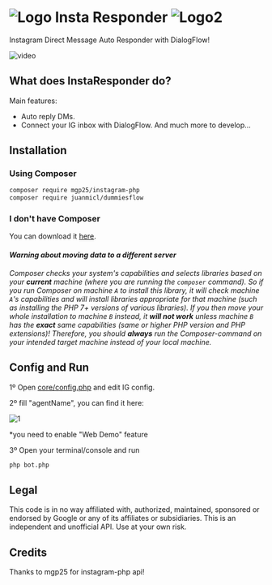 # ![Logo](https://i.imgur.com/N5LMocb.png) Insta Responder ![Logo2](https://i.imgur.com/62O2XaY.png)
Instagram Direct Message Auto Responder with DialogFlow!

![video](https://i.imgur.com/WaxQQ0m.gif)

## What does InstaResponder do?
Main features:
- Auto reply DMs.
- Connect your IG inbox with DialogFlow.
And much more to develop...
## Installation
### Using Composer
```sh
composer require mgp25/instagram-php
composer require juanmicl/dummiesflow
```
### I don't have Composer
You can download it [here](https://getcomposer.org/download/).
#### _Warning about moving data to a different server_
_Composer checks your system's capabilities and selects libraries based on your **current** machine (where you are running the `composer` command). So if you run Composer on machine `A` to install this library, it will check machine `A`'s capabilities and will install libraries appropriate for that machine (such as installing the PHP 7+ versions of various libraries). If you then move your whole installation to machine `B` instead, it **will not work** unless machine `B` has the **exact** same capabilities (same or higher PHP version and PHP extensions)! Therefore, you should **always** run the Composer-command on your intended target machine instead of your local machine._
## Config and Run
1º Open [core/config.php](https://github.com/juanmicl/InstaResponder/blob/master/core/config.php) and edit IG config.

2º fill "agentName", you can find it here:

![1](https://i.imgur.com/MxcgCAA.png)

*you need to enable "Web Demo" feature

3º Open your terminal/console and run
```sh
php bot.php
```
## Legal
This code is in no way affiliated with, authorized, maintained, sponsored or endorsed by Google or any of its affiliates or subsidiaries. This is an independent and unofficial API. Use at your own risk.

## Credits
Thanks to mgp25 for instagram-php api!
